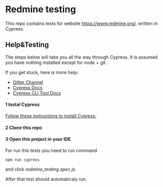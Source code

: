 # Redmine testing

This repo contains tests for website https://www.redmine.org/, written in Cypress.

## Help&Testing

The steps below will take you all the way through Cypress. It is assumed you have nothing installed except for node + git.

If you get stuck, here is more help:

- [Gitter Channel](https://gitter.im/cypress-io/cypress)
- [Cypress Docs](https://docs.cypress.io/)
- [Cypress CLI Tool Docs](https://github.com/cypress-io/cypress-cli)

#### 1 Instal Cypress

[Follow these instructions to install Cypress.](https://docs.cypress.io/guides/getting-started/installing-cypress#System-requirements)

#### 2 Clone this repo

#### 3 Open this project in your IDE

For run this tests you need to run command 
```
npm run cypress
```
and click *redmine_testing.spec.js*.

After that test should automaticaly run.


